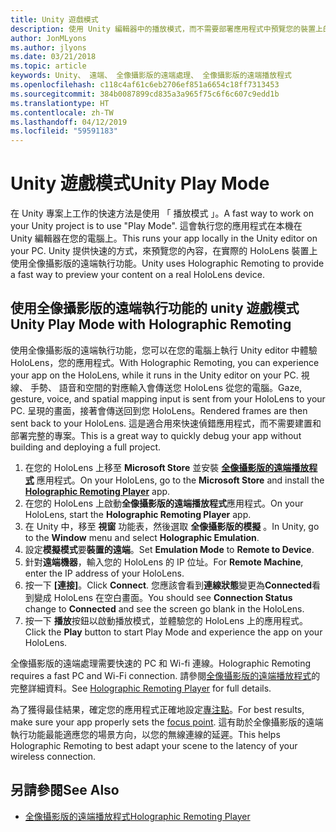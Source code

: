 ```yaml
---
title: Unity 遊戲模式
description: 使用 Unity 編輯器中的播放模式，而不需要部署應用程式中預覽您的裝置上的變更。
author: JonMLyons
ms.author: jlyons
ms.date: 03/21/2018
ms.topic: article
keywords: Unity、 遠端、 全像攝影版的遠端處理、 全像攝影版的遠端播放程式
ms.openlocfilehash: c118c4af61c6eb2706ef851a6654c18ff7313453
ms.sourcegitcommit: 384b0087899cd835a3a965f75c6f6c607c9edd1b
ms.translationtype: HT
ms.contentlocale: zh-TW
ms.lasthandoff: 04/12/2019
ms.locfileid: "59591183"
---
```

# <a name="unity-play-mode"></a><span data-ttu-id="c7197-104">Unity 遊戲模式</span><span class="sxs-lookup"><span data-stu-id="c7197-104">Unity Play Mode</span></span>

<span data-ttu-id="c7197-105">在 Unity 專案上工作的快速方法是使用 「 播放模式 」。</span><span class="sxs-lookup"><span data-stu-id="c7197-105">A fast way to work on your Unity project is to use "Play Mode".</span></span> <span data-ttu-id="c7197-106">這會執行您的應用程式在本機在 Unity 編輯器在您的電腦上。</span><span class="sxs-lookup"><span data-stu-id="c7197-106">This runs your app locally in the Unity editor on your PC.</span></span> <span data-ttu-id="c7197-107">Unity 提供快速的方式，來預覽您的內容，在實際的 HoloLens 裝置上使用全像攝影版的遠端執行功能。</span><span class="sxs-lookup"><span data-stu-id="c7197-107">Unity uses Holographic Remoting to provide a fast way to preview your content on a real HoloLens device.</span></span>

## <a name="unity-play-mode-with-holographic-remoting"></a><span data-ttu-id="c7197-108">使用全像攝影版的遠端執行功能的 unity 遊戲模式</span><span class="sxs-lookup"><span data-stu-id="c7197-108">Unity Play Mode with Holographic Remoting</span></span>

<span data-ttu-id="c7197-109">使用全像攝影版的遠端執行功能，您可以在您的電腦上執行 Unity editor 中體驗 HoloLens，您的應用程式。</span><span class="sxs-lookup"><span data-stu-id="c7197-109">With Holographic Remoting, you can experience your app on the HoloLens, while it runs in the Unity editor on your PC.</span></span> <span data-ttu-id="c7197-110">視線、 手勢、 語音和空間的對應輸入會傳送您 HoloLens 從您的電腦。</span><span class="sxs-lookup"><span data-stu-id="c7197-110">Gaze, gesture, voice, and spatial mapping input is sent from your HoloLens to your PC.</span></span> <span data-ttu-id="c7197-111">呈現的畫面，接著會傳送回到您 HoloLens。</span><span class="sxs-lookup"><span data-stu-id="c7197-111">Rendered frames are then sent back to your HoloLens.</span></span> <span data-ttu-id="c7197-112">這是適合用來快速偵錯應用程式，而不需要建置和部署完整的專案。</span><span class="sxs-lookup"><span data-stu-id="c7197-112">This is a great way to quickly debug your app without building and deploying a full project.</span></span>
1. <span data-ttu-id="c7197-113">在您的 HoloLens 上移至 **Microsoft Store** 並安裝 **[全像攝影版的遠端播放程式](https://www.microsoft.com/store/p/holographic-remoting-player/9nblggh4sv40)** 應用程式。</span><span class="sxs-lookup"><span data-stu-id="c7197-113">On your HoloLens, go to the **Microsoft Store** and install the **[Holographic Remoting Player](https://www.microsoft.com/store/p/holographic-remoting-player/9nblggh4sv40)** app.</span></span>
2. <span data-ttu-id="c7197-114">在您的 HoloLens 上啟動**全像攝影版的遠端播放程式**應用程式。</span><span class="sxs-lookup"><span data-stu-id="c7197-114">On your HoloLens, start the **Holographic Remoting Player** app.</span></span>
3. <span data-ttu-id="c7197-115">在 Unity 中，移至 **視窗** 功能表，然後選取 **全像攝影版的模擬** 。</span><span class="sxs-lookup"><span data-stu-id="c7197-115">In Unity, go to the **Window** menu and select **Holographic Emulation**.</span></span>
4. <span data-ttu-id="c7197-116">設定**模擬模式**要**裝置的遠端**。</span><span class="sxs-lookup"><span data-stu-id="c7197-116">Set **Emulation Mode** to **Remote to Device**.</span></span>
5. <span data-ttu-id="c7197-117">針對**遠端機器**，輸入您的 HoloLens 的 IP 位址。</span><span class="sxs-lookup"><span data-stu-id="c7197-117">For **Remote Machine**, enter the IP address of your HoloLens.</span></span>
6. <span data-ttu-id="c7197-118">按一下 **[連接]**。</span><span class="sxs-lookup"><span data-stu-id="c7197-118">Click **Connect**.</span></span> <span data-ttu-id="c7197-119">您應該會看到**連線狀態**變更為**Connected**看到變成 HoloLens 在空白畫面。</span><span class="sxs-lookup"><span data-stu-id="c7197-119">You should see **Connection Status** change to **Connected** and see the screen go blank in the HoloLens.</span></span>
7. <span data-ttu-id="c7197-120">按一下 **播放**按鈕以啟動播放模式，並體驗您的 HoloLens 上的應用程式。</span><span class="sxs-lookup"><span data-stu-id="c7197-120">Click the **Play** button to start Play Mode and experience the app on your HoloLens.</span></span>

<span data-ttu-id="c7197-121">全像攝影版的遠端處理需要快速的 PC 和 Wi-fi 連線。</span><span class="sxs-lookup"><span data-stu-id="c7197-121">Holographic Remoting requires a fast PC and Wi-Fi connection.</span></span> <span data-ttu-id="c7197-122">請參閱[全像攝影版的遠端播放程式](holographic-remoting-player.md)的完整詳細資料。</span><span class="sxs-lookup"><span data-stu-id="c7197-122">See [Holographic Remoting Player](holographic-remoting-player.md) for full details.</span></span>

<span data-ttu-id="c7197-123">為了獲得最佳結果，確定您的應用程式正確地設定[專注點](focus-point-in-unity.md)。</span><span class="sxs-lookup"><span data-stu-id="c7197-123">For best results, make sure your app properly sets the [focus point](focus-point-in-unity.md).</span></span> <span data-ttu-id="c7197-124">這有助於全像攝影版的遠端執行功能最能適應您的場景方向，以您的無線連線的延遲。</span><span class="sxs-lookup"><span data-stu-id="c7197-124">This helps Holographic Remoting to best adapt your scene to the latency of your wireless connection.</span></span>

## <a name="see-also"></a><span data-ttu-id="c7197-125">另請參閱</span><span class="sxs-lookup"><span data-stu-id="c7197-125">See Also</span></span>
* [<span data-ttu-id="c7197-126">全像攝影版的遠端播放程式</span><span class="sxs-lookup"><span data-stu-id="c7197-126">Holographic Remoting Player</span></span>](holographic-remoting-player.md)
